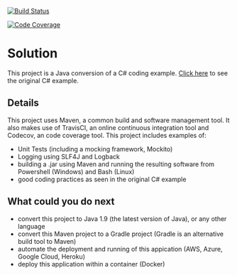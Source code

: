 [![Build Status](https://travis-ci.org/orangedonkey/Solution.svg?branch=master)](https://travis-ci.org/orangedonkey/Solution)

[![Code Coverage](https://img.shields.io/codecov/c/github/orangedonkey/Solution/master.svg)](https://codecov.io/github/orangedonkey/Solution?branch=master)

# Solution 

This project is a Java conversion of a C# coding example.
[Click here](https://www.codeproject.com/Articles/1083348/Csharp-BAD-PRACTICES-Learn-how-to-make-a-good-code)
to see the original C# example.

## Details

This project uses Maven, a common build and software management tool. It also makes use of TravisCI, an online continuous integration tool and Codecov, an code coverage tool. This project includes examples of:
  - Unit Tests (including a mocking framework, Mockito)
  - Logging using SLF4J and Logback
  - building a .jar using Maven and running the resulting software from Powershell (Windows) and Bash (Linux)
  - good coding practices as seen in the original C# example

## What could you do next
  - convert this project to Java 1.9 (the latest version of Java), or any other language
  - convert this Maven project to a Gradle project (Gradle is an alternative build tool to Maven)
  - automate the deployment and running of this appication (AWS, Azure, Google Cloud, Heroku)
  - deploy this application within a container (Docker)


